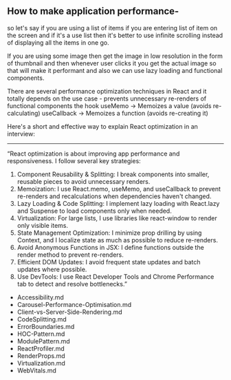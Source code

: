 How to make application performance-
--------------------------------------

so let's say if you are using a list of items if you are entering list of item on the screen
and if it's a use list then it's better to use infinite scrolling instead of displaying all the items in one go.

If you are using some image then get the image in low resolution in the form of thumbnail and then whenever user clicks it you get the actual image so that will make it performant and also we can use
lazy loading and functional components.

There are several performance optimization techniques in React and it totally depends on the use case -
prevents unnecessary re-renders of functional components the hook
useMemo → Memoizes a value (avoids re-calculating)
useCallback → Memoizes a function (avoids re-creating it)



Here's a short and effective way to explain React optimization in an interview:


---

“React optimization is about improving app performance and responsiveness. I follow several key strategies:

1. Component Reusability & Splitting: I break components into smaller, reusable pieces to avoid unnecessary renders.
2. Memoization: I use React.memo, useMemo, and useCallback to prevent re-renders and recalculations when dependencies haven't changed.
3. Lazy Loading & Code Splitting: I implement lazy loading with React.lazy and Suspense to load components only when needed.
4. Virtualization: For large lists, I use libraries like react-window to render only visible items.
5. State Management Optimization: I minimize prop drilling by using Context, and I localize state as much as possible to reduce re-renders.
6. Avoid Anonymous Functions in JSX: I define functions outside the render method to prevent re-renders.
7. Efficient DOM Updates: I avoid frequent state updates and batch updates where possible.
8. Use DevTools: I use React Developer Tools and Chrome Performance tab to detect and resolve bottlenecks.”



* Accessibility.md
* Carousel-Performance-Optimisation.md
* Client-vs-Server-Side-Rendering.md
* CodeSplitting.md
* ErrorBoundaries.md
* HOC-Pattern.md
* ModulePattern.md
* ReactProfiler.md
* RenderProps.md
* Virtualization.md
* WebVitals.md

